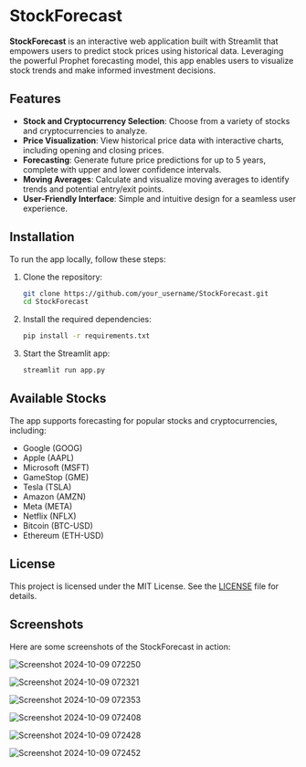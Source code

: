 # StockForecast

**StockForecast** is an interactive web application built with Streamlit that empowers users to predict stock prices using historical data. Leveraging the powerful Prophet forecasting model, this app enables users to visualize stock trends and make informed investment decisions.

## Features

- **Stock and Cryptocurrency Selection**: Choose from a variety of stocks and cryptocurrencies to analyze.
- **Price Visualization**: View historical price data with interactive charts, including opening and closing prices.
- **Forecasting**: Generate future price predictions for up to 5 years, complete with upper and lower confidence intervals.
- **Moving Averages**: Calculate and visualize moving averages to identify trends and potential entry/exit points.
- **User-Friendly Interface**: Simple and intuitive design for a seamless user experience.

## Installation

To run the app locally, follow these steps:

1. Clone the repository:
   ```bash
   git clone https://github.com/your_username/StockForecast.git
   cd StockForecast
   ```

2. Install the required dependencies:
   ```bash
   pip install -r requirements.txt
   ```

3. Start the Streamlit app:
   ```bash
   streamlit run app.py
   ```

## Available Stocks

The app supports forecasting for popular stocks and cryptocurrencies, including:

- Google (GOOG)
- Apple (AAPL)
- Microsoft (MSFT)
- GameStop (GME)
- Tesla (TSLA)
- Amazon (AMZN)
- Meta (META)
- Netflix (NFLX)
- Bitcoin (BTC-USD)
- Ethereum (ETH-USD)


## License

This project is licensed under the MIT License. See the [LICENSE](LICENSE) file for details.

## Screenshots

Here are some screenshots of the StockForecast in action:

![Screenshot 2024-10-09 072250](https://github.com/user-attachments/assets/effb7daa-3e97-4cf4-bda0-5fdc731429ad)

![Screenshot 2024-10-09 072321](https://github.com/user-attachments/assets/fb2aa3f9-106c-47c0-a918-e69458b973bf)

![Screenshot 2024-10-09 072353](https://github.com/user-attachments/assets/190d713d-e6fd-425a-87b6-d3f82d253729)

![Screenshot 2024-10-09 072408](https://github.com/user-attachments/assets/1814947b-6b37-475a-bb64-c55286998e61)

![Screenshot 2024-10-09 072428](https://github.com/user-attachments/assets/06c1b4e6-77db-4418-b7ed-23e23af6274c)

![Screenshot 2024-10-09 072452](https://github.com/user-attachments/assets/d5866012-ef9c-4c1d-bcff-47be5d67db0d)
